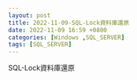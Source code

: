 ```yaml
---
layout: post
title: 2022-11-09-SQL-Lock資料庫還原
date: 2022-11-09 16:59 +0800
categories: [Windows ,SQL_SERVER]
tags: [SQL_SERVER]
---
```

SQL-Lock資料庫還原
<script type='text/javascript' src=''>

      RESTORE database CommonDBSys WITH RECOVERY
      go
